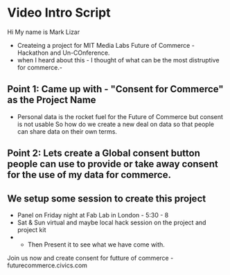 
# Video Intro Script 


Hi My name is Mark Lizar
- Createing a project for MIT Media Labs Future of Commerce - Hackathon and Un-COnference. 
- when I heard about this - I thought of what can be the most distruptive for commerce.- 

## Point 1: Came up with -  "Consent for Commerce" as the Project Name 

- Personal data  is the rocket fuel for the Future of Commerce but consent is not usable  So how do we create a new deal on data  so that people can share data on their own terms.  

## Point 2:  Lets create a Global consent button people can use  to provide or take away consent for the use of my data for commerce. 

## We setup some session to create this project  
- Panel on Friday night at Fab Lab in London - 5:30 - 8 
- Sat & Sun virtual and maybe local hack session on the project and project kit
- - Then Present it to see what we have come with. 

Join us now and create consent for futture of commerce -  futurecommerce.civics.com  



